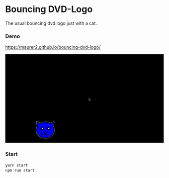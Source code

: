 # Bouncing DVD-Logo

The usual bouncing dvd logo just with a cat.

### Demo

https://maurer2.github.io/bouncing-dvd-logo/

![Screenshot animated](screenshot.gif 'Screenshot')

### Start

```
yarn start
npm run start

```
